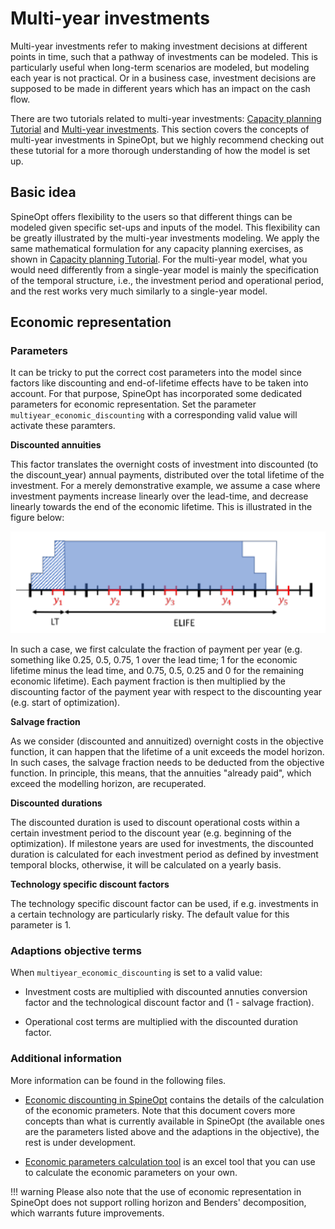 # Multi-year investments

Multi-year investments refer to making investment decisions at different points in time, such that a pathway of investments can be modeled. This is particularly useful when long-term scenarios are modeled, but modeling each year is not practical. Or in a business case, investment decisions are supposed to be made in different years which has an impact on the cash flow.

There are two tutorials related to multi-year investments: [Capacity planning Tutorial](https://spine-tools.github.io/SpineOpt.jl/latest/tutorial/capacity_planning/) and [Multi-year investments](https://spine-tools.github.io/SpineOpt.jl/latest/tutorial/capacity_planning/#Multi-year-investments). This section covers the concepts of multi-year investments in SpineOpt, but we highly recommend checking out these tutorial for a more thorough understanding of how the model is set up.

## Basic idea

SpineOpt offers flexibility to the users so that different things can be modeled given specific set-ups and inputs of the model. This flexibility can be greatly illustrated by the multi-year investments modeling. We apply the same mathematical formulation for any capacity planning exercises, as shown in [Capacity planning Tutorial](https://spine-tools.github.io/SpineOpt.jl/latest/tutorial/capacity_planning/). For the multi-year model, what you would need differently from a single-year model is mainly the specification of the temporal structure, i.e., the investment period and operational period, and the rest works very much similarly to a single-year model.

## Economic representation

### Parameters
It can be tricky to put the correct cost parameters into the model since factors like discounting and end-of-lifetime effects have to be taken into account. For that purpose, SpineOpt has incorporated some dedicated parameters for economic representation. Set the parameter `multiyear_economic_discounting` with a corresponding valid value will activate these paramters.

**Discounted annuities**

This factor translates the overnight costs of investment into discounted (to the discount_year) annual payments, distributed over the total lifetime of the investment. For a merely demonstrative example, we assume a case where investment payments increase linearly over the lead-time, and decrease linearly towards the end of the economic lifetime. This is illustrated in the figure below:

![image](figs_multi-year/discounted_annuities.png)

In such a case, we first calculate the fraction of payment per year (e.g. something like 0.25, 0.5, 0.75, 1 over the lead time; 1 for the economic lifetime minus the lead time, and 0.75, 0.5, 0.25 and 0 for the remaining economic lifetime). Each payment fraction is then multiplied by the discounting factor of the payment year with respect to the discounting year (e.g. start of optimization).


**Salvage fraction**

As we consider (discounted and annuitized) overnight costs in the objective function, it can happen that the lifetime of a unit exceeds the model horizon. In such cases, the salvage fraction needs to be deducted from the objective function. In principle, this means, that the annuities "already paid", which exceed the modelling horizon, are recuperated.

**Discounted durations**

The discounted duration is used to discount operational costs within a certain investment period to the discount year (e.g. beginning of the optimization). If milestone years are used for investments, the discounted duration is calculated for each investment period as defined by investment temporal blocks, otherwise, it will be calculated on a yearly basis.

**Technology specific discount factors**

The technology specific discount factor can be used, if e.g. investments in a certain technology are particularly risky. The default value for this parameter is 1.

### Adaptions objective terms

When `multiyear_economic_discounting` is set to a valid value:

- Investment costs are multiplied with discounted annuties conversion factor and the technological discount factor and (1 - salvage fraction).

- Operational cost terms are multiplied with the discounted duration factor.

### Additional information

More information can be found in the following files.

- [Economic discounting in SpineOpt](https://github.com/Spine-project/SpineOpt.jl/files/9130471/Spine_invest.3.pdf) contains the details of the calculation of the economic prameters. Note that this document covers more concepts than what is currently available in SpineOpt (the available ones are the parameters listed above and the adaptions in the objective), the rest is under development.

- [Economic parameters calculation tool](https://github.com/Spine-project/SpineOpt.jl/files/9130469/parameter_illustration.2.xlsx) is an excel tool that you can use to calculate the economic parameters on your own.

!!! warning
    Please also note that the use of economic representation in SpineOpt does not support rolling horizon and Benders' decomposition, which warrants future improvements.